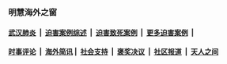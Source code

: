 
### 明慧海外之窗

####  [武汉肺炎](indexes/365.md?t=04190701) &nbsp;|&nbsp;  [迫害案例综述](indexes/328.md?t=04190701) &nbsp;|&nbsp; [迫害致死案例](indexes/277.md?t=04190701)  &nbsp;|&nbsp; [更多迫害案例](indexes/81.md?t=04190701)  &nbsp;|&nbsp; 
####  [时事评论](indexes/19.md?t=04190701) &nbsp;|&nbsp; [海外简讯](indexes/245.md?t=04190701)&nbsp;|&nbsp;  [社会支持](indexes/140.md?t=04190701) &nbsp;|&nbsp; [褒奖决议](indexes/282.md?t=04190701) &nbsp;|&nbsp; [社区报道](indexes/91.md?t=04190701)  &nbsp;|&nbsp; [天人之间](indexes/78.md?t=04190701) 

